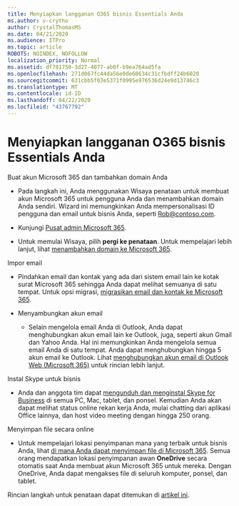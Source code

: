 ```yaml
---
title: Menyiapkan langganan O365 bisnis Essentials Anda
ms.author: v-crytho
author: CrystalThomasMS
ms.date: 04/21/2020
ms.audience: ITPro
ms.topic: article
ROBOTS: NOINDEX, NOFOLLOW
localization_priority: Normal
ms.assetid: df781750-3d27-4077-ab0f-b9ea764ad5fa
ms.openlocfilehash: 271d067fc44da56e0de60634c31cfbdff24b6020
ms.sourcegitcommit: 631cbb5f03e5371f0995e976536d24e9d13746c3
ms.translationtype: MT
ms.contentlocale: id-ID
ms.lasthandoff: 04/22/2020
ms.locfileid: "43767792"
---
```

# <a name="setting-up-your-o365-business-essentials-subscription"></a>Menyiapkan langganan O365 bisnis Essentials Anda

Buat akun Microsoft 365 dan tambahkan domain Anda
  
- Pada langkah ini, Anda menggunakan Wisaya penataan untuk membuat akun Microsoft 365 untuk pengguna Anda dan menambahkan domain Anda sendiri. Wizard ini memungkinkan Anda mempersonalisasi ID pengguna dan email untuk bisnis Anda, seperti [Rob@contoso.com](mailto:rob@contoso.com).
    
- Kunjungi [Pusat admin Microsoft 365](https://login.partner.microsoftonline.cn/).
    
- Untuk memulai Wisaya, pilih **pergi ke penataan**. Untuk mempelajari lebih lanjut, lihat [menambahkan domain ke Microsoft 365](https://docs.microsoft.com/office365/admin/setup/add-domain).
    
Impor email
  
- Pindahkan email dan kontak yang ada dari sistem email lain ke kotak surat Microsoft 365 sehingga Anda dapat melihat semuanya di satu tempat. Untuk opsi migrasi, [migrasikan email dan kontak ke Microsoft 365](https://docs.microsoft.com/office365/admin/setup/migrate-email-and-contacts-admin).
    
- Menyambungkan akun email
    
  - Selain mengelola email Anda di Outlook, Anda dapat menghubungkan akun email lain ke Outlook, juga, seperti akun Gmail dan Yahoo Anda. Hal ini memungkinkan Anda mengelola semua email Anda di satu tempat. Anda dapat menghubungkan hingga 5 akun email ke Outlook. Lihat [menghubungkan akun email di Outlook Web (Microsoft 365)](https://support.office.com/Article/Connect-email-accounts-in-Outlook-on-the-web-Office-365-d7012ff0-924f-4f78-8aca-c3912d886c4d) untuk rincian lebih lanjut. 
    
Instal Skype untuk bisnis
  
- Anda dan anggota tim dapat [mengunduh dan menginstal Skype for Business](https://support.office.com/Article/download-and-install-Skype-for-Business-8a0d4da8-9d58-44f9-9759-5c8f340cb3fb) di semua PC, Mac, tablet, dan ponsel. Kemudian Anda akan dapat melihat status online rekan kerja Anda, mulai chatting dari aplikasi Office lainnya, dan host video meeting dengan hingga 250 orang. 
    
Menyimpan file secara online
  
- Untuk mempelajari lokasi penyimpanan mana yang terbaik untuk bisnis Anda, lihat [di mana Anda dapat menyimpan file di Microsoft 365](https://support.office.com/article/c7c20284-bc94-47f4-9728-d28e9daf0790.aspx). Semua orang mendapatkan lokasi penyimpanan awan **OneDrive** secara otomatis saat Anda membuat akun Microsoft 365 untuk mereka. Dengan OneDrive, Anda dapat mengakses file di seluruh komputer, ponsel, dan tablet. 
    
Rincian langkah untuk penataan dapat ditemukan di [artikel ini](https://docs.microsoft.com/office365/admin/setup/setup).
  

